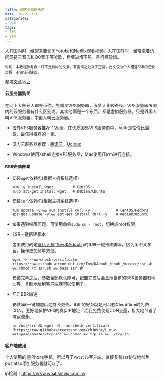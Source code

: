 ```yaml
---
title: 国内外SSR搭建
date: 2022-12-1
categories:
- VPN
tags:
- SSR
- VPN
---
```


人在国内时，经常需要访问Yotube和Netflix观看视频，人在国外时，经常需要访问网易云音乐和QQ音乐等听歌，翻墙进墙不易，且行且珍惜。

<!-- more -->

`说明：本教程参考自一灯不是和尚的文章，有雷同之处属于正常，此文仅为个人搭建SSR的记录过程，不做任何建议。`

[参考文章地址](https://iyideng.net/black-technology/cgfw/shadowsocksr-ssr-server-building-and-using-tutorial.html)

#### 云服务器购买
在网上大部分人都告诉你，先购买VPS服务器，很多人比较奇怪，VPS服务器跟国内的云服务器有什么区别呢。其实他俩是一个东西，都是虚拟服务器，只是外国人叫VPS服务器，中国人叫云服务器。

- 国外VPS服务器推荐：[Vultr](https://www.vultr.com/)，在优质国外VPS服务商中，Vultr是性价比最高、最值得推荐的一家。

- 国内云服务器推荐：[腾讯云](https://cloud.tencent.com/act/pro/seckill_season)，[Ucloud](https://www.ucloud.cn/site/active/uhost.html)

- Windows使用Xshell连接VPS服务器，Mac使用iTerm进行连接。


#### SSR安装部署

- 安装`wget`依赖包(根据主机系统选择)

      yum -y install wget         # CentOS
      sudo apt-get install wget   # Debian/Ubuntu

- 安装`Curl`依赖包(根据主机系统选择)

      yum update -y && yum install curl -y            # CentOS/Fedora
      apt-get update -y && apt-get install curl -y    # Debian/Ubuntu

- 如果遇到权限问题，可使用命令`sudo su - root`，切换成root权限。

- SSR一键搭建脚本

  这里使用的是[逗比大神(ToyoDAdoubi)](https://github.com/ToyoDAdoubi/doubi#ssrsh)的SSR一键搭建脚本，因为全中文界面，操作更加简单方便。

      wget -N --no-check-certificate https://raw.githubusercontent.com/ToyoDAdoubi/doubi/master/ssr.sh && chmod +x ssr.sh && bash ssr.sh

  安装完毕之后，参数全部默认即可，配置完成后会显示当前的SSR服务器和地址等，复制地址到客户端就可以使用了。


- 开启BBR加速

  安装`BBR`一键加速后速度会更快。BBR的好处就是可以套Cloudflare的免费CDN，更好地保护VPS的真实IP地址，而且免费使用CDN流量，极大地节省了带宽流量。

      cd /usr/src && wget -N --no-check-certificate "https://raw.githubusercontent.com/chiakge/Linux-NetSpeed/master/tcp.sh" && chmod +x tcp.sh && ./tcp.sh


#### 客户端使用

个人使用的是iPhone手机，所以用了`Potatso`客户端。直接复制ssr协议地址到postatso添加服务器就可以了。

ip检测：https://www.whatismyip.com.tw
